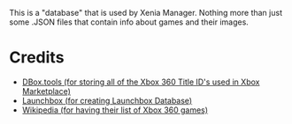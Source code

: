 This is a "database" that is used by Xenia Manager. Nothing more than just some .JSON files that contain info about games and their images.

# Credits
- [DBox.tools (for storing all of the Xbox 360 Title ID's used in Xbox Marketplace)](https://dbox.tools/)
- [Launchbox (for creating Launchbox Database)](https://gamesdb.launchbox-app.com)
- [Wikipedia (for having their list of Xbox 360 games)](https://en.wikipedia.org/wiki/List_of_Xbox_360_games)
